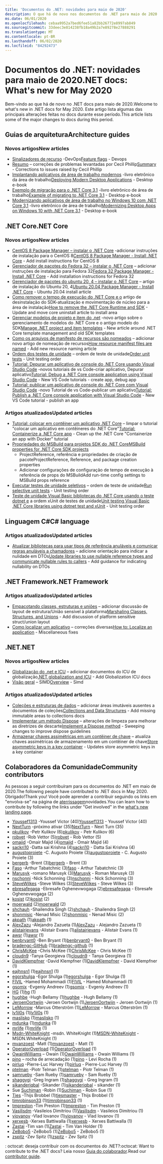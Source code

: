 ```yaml
---
title: 'Documentos do .NET: novidades para maio de 2020'
description: O que há de novo nos documentos do .NET para maio de 2020.
ms.date: 06/01/2020
ms.openlocfilehash: cebaa9952a7bed6fee51a82bb26772e8997ab849
ms.sourcegitcommit: 33deec3e814238fb18a49b2a7e89278e27888291
ms.translationtype: MT
ms.contentlocale: pt-BR
ms.lasthandoff: 06/02/2020
ms.locfileid: "84292473"
---
```

# <a name="net-docs-whats-new-for-may-2020"></a><span data-ttu-id="13c5a-103">Documentos do .NET: novidades para maio de 2020</span><span class="sxs-lookup"><span data-stu-id="13c5a-103">.NET docs: What's new for May 2020</span></span>

<span data-ttu-id="13c5a-104">Bem-vindo ao que há de novo no .NET docs para maio de 2020.</span><span class="sxs-lookup"><span data-stu-id="13c5a-104">Welcome to what's new in .NET docs for May 2020.</span></span> <span data-ttu-id="13c5a-105">Este artigo lista algumas das principais alterações feitas no docs durante esse período.</span><span class="sxs-lookup"><span data-stu-id="13c5a-105">This article lists some of the major changes to docs during this period.</span></span>

## <a name="architecture-guides"></a><span data-ttu-id="13c5a-106">Guias de arquitetura</span><span class="sxs-lookup"><span data-stu-id="13c5a-106">Architecture guides</span></span>

### <a name="new-articles"></a><span data-ttu-id="13c5a-107">Novos artigos</span><span class="sxs-lookup"><span data-stu-id="13c5a-107">New articles</span></span>

- <span data-ttu-id="13c5a-108">[Sinalizadores de recurso](../architecture/cloud-native/feature-flags.md) -DevOps</span><span class="sxs-lookup"><span data-stu-id="13c5a-108">[Feature flags](../architecture/cloud-native/feature-flags.md) - Devops</span></span>
- <span data-ttu-id="13c5a-109">[Resumo](../architecture/cloud-native/summary.md) – correções de problemas levantadas por Cecil Phillip</span><span class="sxs-lookup"><span data-stu-id="13c5a-109">[Summary](../architecture/cloud-native/summary.md) - Corrections to issues raised by Cecil Phillip</span></span>
- <span data-ttu-id="13c5a-110">[Implantando aplicativos de área de trabalho modernos](../architecture/modernize-desktop/deploy-modern-applications.md) -livro eletrônico da área de trabalho</span><span class="sxs-lookup"><span data-stu-id="13c5a-110">[Deploying Modern Desktop Applications](../architecture/modernize-desktop/deploy-modern-applications.md) - Desktop e-book</span></span>
- <span data-ttu-id="13c5a-111">[Exemplo de migração para o .NET Core 3,1](../architecture/modernize-desktop/example-migration-core.md) -livro eletrônico de área de trabalho</span><span class="sxs-lookup"><span data-stu-id="13c5a-111">[Example of migrating to .NET Core 3.1](../architecture/modernize-desktop/example-migration-core.md) - Desktop e-book</span></span>
- <span data-ttu-id="13c5a-112">[Modernizando aplicativos de área de trabalho no Windows 10 com .NET Core 3,1](../architecture/modernize-desktop/index.md) -livro eletrônico de área de trabalho</span><span class="sxs-lookup"><span data-stu-id="13c5a-112">[Modernizing Desktop Apps on Windows 10 with .NET Core 3.1](../architecture/modernize-desktop/index.md) - Desktop e-book</span></span>

## <a name="net-core"></a><span data-ttu-id="13c5a-113">.NET Core</span><span class="sxs-lookup"><span data-stu-id="13c5a-113">.NET Core</span></span>

### <a name="new-articles"></a><span data-ttu-id="13c5a-114">Novos artigos</span><span class="sxs-lookup"><span data-stu-id="13c5a-114">New articles</span></span>

- <span data-ttu-id="13c5a-115">[CentOS 8 Package Manager – instalar o .NET Core](../core/install/linux-package-manager-centos8.md) -adicionar instruções de instalação para o CentOS 8</span><span class="sxs-lookup"><span data-stu-id="13c5a-115">[CentOS 8 Package Manager - Install .NET Core](../core/install/linux-package-manager-centos8.md) - Add install instructions for CentOS 8</span></span>
- <span data-ttu-id="13c5a-116">[Gerenciador de pacotes do Fedora 32 – instalar o .NET Core](../core/install/linux-package-manager-fedora32.md) – adicionar instruções de instalação para Fedora 32</span><span class="sxs-lookup"><span data-stu-id="13c5a-116">[Fedora 32 Package Manager - Install .NET Core](../core/install/linux-package-manager-fedora32.md) - Add installation instructions for Fedora 32</span></span>
- <span data-ttu-id="13c5a-117">[Gerenciador de pacotes do ubuntu 20, 4 – instalar o .NET Core](../core/install/linux-package-manager-ubuntu-2004.md) – artigo de instalação do Ubuntu 20, 4</span><span class="sxs-lookup"><span data-stu-id="13c5a-117">[Ubuntu 20.04 Package Manager - Install .NET Core](../core/install/linux-package-manager-ubuntu-2004.md) - Ubuntu 20.04 install article</span></span>
- <span data-ttu-id="13c5a-118">[Como remover o tempo de execução do .NET Core e o](../core/install/remove-runtime-sdk-versions.md) artigo de desinstalação do SDK-atualização e movimentação de núcleo para a área de instalação</span><span class="sxs-lookup"><span data-stu-id="13c5a-118">[How to remove the .NET Core Runtime and SDK](../core/install/remove-runtime-sdk-versions.md) - Update and move core uninstall article to install area</span></span>
- <span data-ttu-id="13c5a-119">[Gerenciar modelos de projeto e item do .net](../core/install/templates.md) -novo artigo sobre o gerenciamento de modelos do .NET Core e o antigo modelo do SDK</span><span class="sxs-lookup"><span data-stu-id="13c5a-119">[Manage .NET project and item templates](../core/install/templates.md) - New article around .NET Core template management and old SDK templates</span></span>
- <span data-ttu-id="13c5a-120">[Como os arquivos de manifesto de recursos são nomeados](../core/resources/manifest-file-names.md) – adicionar novo artigo de nomeação de recursos</span><span class="sxs-lookup"><span data-stu-id="13c5a-120">[How resource manifest files are named](../core/resources/manifest-file-names.md) - Add new resource naming article</span></span>
- <span data-ttu-id="13c5a-121">[Ordem dos testes de unidade](../core/testing/order-unit-tests.md) – ordem de teste de unidade</span><span class="sxs-lookup"><span data-stu-id="13c5a-121">[Order unit tests](../core/testing/order-unit-tests.md) - Unit testing order</span></span>
- <span data-ttu-id="13c5a-122">[Tutorial: Depurar um aplicativo de console do .NET Core usando Visual Studio Code](../core/tutorials/debugging-with-visual-studio-code.md) -novos tutoriais de vs Code-criar aplicativo, Depurar aplicativo</span><span class="sxs-lookup"><span data-stu-id="13c5a-122">[Tutorial: Debug a .NET Core console application using Visual Studio Code](../core/tutorials/debugging-with-visual-studio-code.md) - New VS Code tutorials - create app, debug app</span></span>
- <span data-ttu-id="13c5a-123">[Tutorial: publicar um aplicativo de console do .NET Core com Visual Studio Code](../core/tutorials/publishing-with-visual-studio-code.md) -novo Tutorial de vs Code-publicar um aplicativo</span><span class="sxs-lookup"><span data-stu-id="13c5a-123">[Tutorial: Publish a .NET Core console application with Visual Studio Code](../core/tutorials/publishing-with-visual-studio-code.md) - New VS Code tutorial - publish an app</span></span>

### <a name="updated-articles"></a><span data-ttu-id="13c5a-124">Artigos atualizados</span><span class="sxs-lookup"><span data-stu-id="13c5a-124">Updated articles</span></span>

- <span data-ttu-id="13c5a-125">[Tutorial: colocar em contêiner um aplicativo .NET Core](../core/docker/build-container.md) – limpar o tutorial "colocar um aplicativo em contêineres do .NET Core"</span><span class="sxs-lookup"><span data-stu-id="13c5a-125">[Tutorial: Containerize a .NET Core app](../core/docker/build-container.md) - Clean up the .NET Core "Containerize an app with Docker" tutorial</span></span>
- [<span data-ttu-id="13c5a-126">Propriedades do MSBuild para projetos SDK do .NET Core</span><span class="sxs-lookup"><span data-stu-id="13c5a-126">MSBuild properties for .NET Core SDK projects</span></span>](../core/project-sdk/msbuild-props.md)
  - <span data-ttu-id="13c5a-127">ProjectReference, referência e propriedades de criação de pacote</span><span class="sxs-lookup"><span data-stu-id="13c5a-127">ProjectReference, Reference, and package creation properties</span></span>
  - <span data-ttu-id="13c5a-128">Adicionar configurações de configuração de tempo de execução à referência de props do MSBuild</span><span class="sxs-lookup"><span data-stu-id="13c5a-128">Add run-time config settings to MSBuild props reference</span></span>
- <span data-ttu-id="13c5a-129">[Executar testes de unidade seletivos](../core/testing/selective-unit-tests.md) – ordem de teste de unidade</span><span class="sxs-lookup"><span data-stu-id="13c5a-129">[Run selective unit tests](../core/testing/selective-unit-tests.md) - Unit testing order</span></span>
- <span data-ttu-id="13c5a-130">[Teste de unidade Visual Basic bibliotecas do .NET Core usando o teste dotnet e](../core/testing/unit-testing-visual-basic-with-dotnet-test.md) a ordem xUnit de testes de unidade</span><span class="sxs-lookup"><span data-stu-id="13c5a-130">[Unit testing Visual Basic .NET Core libraries using dotnet test and xUnit](../core/testing/unit-testing-visual-basic-with-dotnet-test.md) - Unit testing order</span></span>

## <a name="c-language"></a><span data-ttu-id="13c5a-131">Linguagem C#</span><span class="sxs-lookup"><span data-stu-id="13c5a-131">C# language</span></span>

### <a name="updated-articles"></a><span data-ttu-id="13c5a-132">Artigos atualizados</span><span class="sxs-lookup"><span data-stu-id="13c5a-132">Updated articles</span></span>

- <span data-ttu-id="13c5a-133">[Atualizar bibliotecas para usar tipos de referência anuláveis e comunicar regras anuláveis a chamadores](../csharp/nullable-migration-strategies.md) – adicione orientação para indicar a nulidade em DTOs</span><span class="sxs-lookup"><span data-stu-id="13c5a-133">[Update libraries to use nullable reference types and communicate nullable rules to callers](../csharp/nullable-migration-strategies.md) - Add guidance for indicating nullability on DTOs</span></span>

## <a name="net-framework"></a><span data-ttu-id="13c5a-134">.NET Framework</span><span class="sxs-lookup"><span data-stu-id="13c5a-134">.NET Framework</span></span>

### <a name="updated-articles"></a><span data-ttu-id="13c5a-135">Artigos atualizados</span><span class="sxs-lookup"><span data-stu-id="13c5a-135">Updated articles</span></span>

- <span data-ttu-id="13c5a-136">[Empacotando classes, estruturas e uniões](../framework/interop/marshaling-classes-structures-and-unions.md) – adicionar discussão de layout de estrutura/União sensível à plataforma</span><span class="sxs-lookup"><span data-stu-id="13c5a-136">[Marshaling Classes, Structures, and Unions](../framework/interop/marshaling-classes-structures-and-unions.md) - Add discussion of platform sensitive struct/union layout</span></span>
- <span data-ttu-id="13c5a-137">[Como localizar um aplicativo](../framework/wpf/advanced/how-to-localize-an-application.md) – correções diversas</span><span class="sxs-lookup"><span data-stu-id="13c5a-137">[How to: Localize an application](../framework/wpf/advanced/how-to-localize-an-application.md) - Miscellaneous fixes</span></span>

## <a name="net"></a><span data-ttu-id="13c5a-138">.NET</span><span class="sxs-lookup"><span data-stu-id="13c5a-138">.NET</span></span>

### <a name="new-articles"></a><span data-ttu-id="13c5a-139">Novos artigos</span><span class="sxs-lookup"><span data-stu-id="13c5a-139">New articles</span></span>

- <span data-ttu-id="13c5a-140">[Globalização do .net e ICU](../standard/globalization-localization/globalization-icu.md) – adicionar documentos do ICU de globalização</span><span class="sxs-lookup"><span data-stu-id="13c5a-140">[.NET globalization and ICU](../standard/globalization-localization/globalization-icu.md) - Add Globalization ICU docs</span></span>
- <span data-ttu-id="13c5a-141">[Visão geral](../standard/simd.md) – SIMD</span><span class="sxs-lookup"><span data-stu-id="13c5a-141">[Overview](../standard/simd.md) - Simd</span></span>

### <a name="updated-articles"></a><span data-ttu-id="13c5a-142">Artigos atualizados</span><span class="sxs-lookup"><span data-stu-id="13c5a-142">Updated articles</span></span>

- <span data-ttu-id="13c5a-143">[Coleções e estruturas de dados](../standard/collections/index.md) – adicionar áreas imutáveis ausentes a documentos de coleções</span><span class="sxs-lookup"><span data-stu-id="13c5a-143">[Collections and Data Structures](../standard/collections/index.md) - Add missing immutable areas to collections docs</span></span>
- <span data-ttu-id="13c5a-144">[Implementar um método Dispose](../standard/garbage-collection/implementing-dispose.md) – alterações de limpeza para melhorar as diretrizes de descarte</span><span class="sxs-lookup"><span data-stu-id="13c5a-144">[Implement a Dispose method](../standard/garbage-collection/implementing-dispose.md) - Sweeping changes to improve dispose guidelines</span></span>
- <span data-ttu-id="13c5a-145">[Armazenar chaves assimétricas em um contêiner de chave](../standard/security/how-to-store-asymmetric-keys-in-a-key-container.md) – atualiza chaves assimétricas de armazenamento em um contêiner de chave</span><span class="sxs-lookup"><span data-stu-id="13c5a-145">[Store asymmetric keys in a key container](../standard/security/how-to-store-asymmetric-keys-in-a-key-container.md) - Updates store asymmetric keys in a key container</span></span>

## <a name="community-contributors"></a><span data-ttu-id="13c5a-146">Colaboradores da Comunidade</span><span class="sxs-lookup"><span data-stu-id="13c5a-146">Community contributors</span></span>

<span data-ttu-id="13c5a-147">As pessoas a seguir contribuíram para os documentos do .NET em maio de 2020.</span><span class="sxs-lookup"><span data-stu-id="13c5a-147">The following people have contributed to .NET docs in May 2020.</span></span> <span data-ttu-id="13c5a-148">Obrigado!</span><span class="sxs-lookup"><span data-stu-id="13c5a-148">Thank you!</span></span> <span data-ttu-id="13c5a-149">Você pode aprender a contribuir seguindo os links em "envolva-se" na página de [aterrissagem](index.yml)novidades.</span><span class="sxs-lookup"><span data-stu-id="13c5a-149">You can learn how to contribute by following the links under "Get involved" in the [what's new landing page](index.yml).</span></span>

- <span data-ttu-id="13c5a-150">[Youssef1313](https://github.com/Youssef1313) -Youssef Victor (40)</span><span class="sxs-lookup"><span data-stu-id="13c5a-150">[Youssef1313](https://github.com/Youssef1313) - Youssef Victor (40)</span></span>
- <span data-ttu-id="13c5a-151">[NextTurn](https://github.com/NextTurn) -próximo ativar (35)</span><span class="sxs-lookup"><span data-stu-id="13c5a-151">[NextTurn](https://github.com/NextTurn) - Next Turn (35)</span></span>
- <span data-ttu-id="13c5a-152">[pkulikov](https://github.com/pkulikov) -Petr Kulikov (6)</span><span class="sxs-lookup"><span data-stu-id="13c5a-152">[pkulikov](https://github.com/pkulikov) - Petr Kulikov (6)</span></span>
- <span data-ttu-id="13c5a-153">[robvet](https://github.com/robvet) -Rob Vettor (5)</span><span class="sxs-lookup"><span data-stu-id="13c5a-153">[robvet](https://github.com/robvet) - Rob Vettor (5)</span></span>
- <span data-ttu-id="13c5a-154">[omajid](https://github.com/omajid) -Omair Majid (4)</span><span class="sxs-lookup"><span data-stu-id="13c5a-154">[omajid](https://github.com/omajid) - Omair Majid (4)</span></span>
- <span data-ttu-id="13c5a-155">[sackri10](https://github.com/sackri10) -Datta sai Krishna (4)</span><span class="sxs-lookup"><span data-stu-id="13c5a-155">[sackri10](https://github.com/sackri10) - Datta Sai Krishna (4)</span></span>
- <span data-ttu-id="13c5a-156">[augustoproiete](https://github.com/augustoproiete) -C. Augusto Proiete (3)</span><span class="sxs-lookup"><span data-stu-id="13c5a-156">[augustoproiete](https://github.com/augustoproiete) - C. Augusto Proiete (3)</span></span>
- <span data-ttu-id="13c5a-157">[bergerb](https://github.com/bergerb) -Brent (3)</span><span class="sxs-lookup"><span data-stu-id="13c5a-157">[bergerb](https://github.com/bergerb) - Brent (3)</span></span>
- <span data-ttu-id="13c5a-158">[Faso](https://github.com/faso) -Arthur Tabatchnic (3)</span><span class="sxs-lookup"><span data-stu-id="13c5a-158">[faso](https://github.com/faso) - Arthur Tabatchnic (3)</span></span>
- <span data-ttu-id="13c5a-159">[Marusyk](https://github.com/Marusyk) -romano Marusyk (3)</span><span class="sxs-lookup"><span data-stu-id="13c5a-159">[Marusyk](https://github.com/Marusyk) - Roman Marusyk (3)</span></span>
- <span data-ttu-id="13c5a-160">[nschonni](https://github.com/nschonni) -Nick Schonning (3)</span><span class="sxs-lookup"><span data-stu-id="13c5a-160">[nschonni](https://github.com/nschonni) - Nick Schonning (3)</span></span>
- <span data-ttu-id="13c5a-161">[SteveWilkes](https://github.com/SteveWilkes) -Steve Wilkes (3)</span><span class="sxs-lookup"><span data-stu-id="13c5a-161">[SteveWilkes](https://github.com/SteveWilkes) - Steve Wilkes (3)</span></span>
- <span data-ttu-id="13c5a-162">[ebresafegaga](https://github.com/ebresafegaga) -Ebresafe Oghenevwogaga (2)</span><span class="sxs-lookup"><span data-stu-id="13c5a-162">[ebresafegaga](https://github.com/ebresafegaga) - Ebresafe Oghenevwogaga (2)</span></span>
- <span data-ttu-id="13c5a-163">[kosist](https://github.com/kosist) (2)</span><span class="sxs-lookup"><span data-stu-id="13c5a-163">[kosist](https://github.com/kosist) (2)</span></span>
- <span data-ttu-id="13c5a-164">[moerwald](https://github.com/moerwald) (2)</span><span class="sxs-lookup"><span data-stu-id="13c5a-164">[moerwald](https://github.com/moerwald) (2)</span></span>
- <span data-ttu-id="13c5a-165">[shchauh](https://github.com/shchauh) -Shailendra Singh (2)</span><span class="sxs-lookup"><span data-stu-id="13c5a-165">[shchauh](https://github.com/shchauh) - Shailendra Singh (2)</span></span>
- <span data-ttu-id="13c5a-166">[shonmisic](https://github.com/shonmisic) -Nenad Misic (2)</span><span class="sxs-lookup"><span data-stu-id="13c5a-166">[shonmisic](https://github.com/shonmisic) - Nenad Misic (2)</span></span>
- <span data-ttu-id="13c5a-167">[akpath](https://github.com/akpath) (1)</span><span class="sxs-lookup"><span data-stu-id="13c5a-167">[akpath](https://github.com/akpath) (1)</span></span>
- <span data-ttu-id="13c5a-168">[AlexZazu](https://github.com/AlexZazu) -Alejandro Zazueta (1)</span><span class="sxs-lookup"><span data-stu-id="13c5a-168">[AlexZazu](https://github.com/AlexZazu) - Alejandro Zazueta (1)</span></span>
- <span data-ttu-id="13c5a-169">[alistairjevans](https://github.com/alistairjevans) -Alistair Evans (1)</span><span class="sxs-lookup"><span data-stu-id="13c5a-169">[alistairjevans](https://github.com/alistairjevans) - Alistair Evans (1)</span></span>
- <span data-ttu-id="13c5a-170">[awsr](https://github.com/awsr) (1)</span><span class="sxs-lookup"><span data-stu-id="13c5a-170">[awsr](https://github.com/awsr) (1)</span></span>
- <span data-ttu-id="13c5a-171">[benbryant0](https://github.com/benbryant0) -Ben Bryant (1)</span><span class="sxs-lookup"><span data-stu-id="13c5a-171">[benbryant0](https://github.com/benbryant0) - Ben Bryant (1)</span></span>
- <span data-ttu-id="13c5a-172">[bradengc-GitHub](https://github.com/bradengc-github) (1)</span><span class="sxs-lookup"><span data-stu-id="13c5a-172">[bradengc-github](https://github.com/bradengc-github) (1)</span></span>
- <span data-ttu-id="13c5a-173">[ChrisMcKee](https://github.com/ChrisMcKee) -Chris McKee (1)</span><span class="sxs-lookup"><span data-stu-id="13c5a-173">[ChrisMcKee](https://github.com/ChrisMcKee) - Chris McKee (1)</span></span>
- <span data-ttu-id="13c5a-174">[cloudn9](https://github.com/cloudn9) -Tanya Georgieva (1)</span><span class="sxs-lookup"><span data-stu-id="13c5a-174">[cloudn9](https://github.com/cloudn9) - Tanya Georgieva (1)</span></span>
- <span data-ttu-id="13c5a-175">[DavidKlempfner](https://github.com/DavidKlempfner) -David Klempfner (1)</span><span class="sxs-lookup"><span data-stu-id="13c5a-175">[DavidKlempfner](https://github.com/DavidKlempfner) - David Klempfner (1)</span></span>
- <span data-ttu-id="13c5a-176">[eajhnsn1](https://github.com/eajhnsn1) (1)</span><span class="sxs-lookup"><span data-stu-id="13c5a-176">[eajhnsn1](https://github.com/eajhnsn1) (1)</span></span>
- <span data-ttu-id="13c5a-177">[egorshulga](https://github.com/egorshulga) -Egor Shulga (1)</span><span class="sxs-lookup"><span data-stu-id="13c5a-177">[egorshulga](https://github.com/egorshulga) - Egor Shulga (1)</span></span>
- <span data-ttu-id="13c5a-178">[FIVIL](https://github.com/FIVIL) -Hamed Mohammadi (1)</span><span class="sxs-lookup"><span data-stu-id="13c5a-178">[FIVIL](https://github.com/FIVIL) - Hamed Mohammadi (1)</span></span>
- <span data-ttu-id="13c5a-179">[gsomix](https://github.com/gsomix) -Evgeniy Andreev (1)</span><span class="sxs-lookup"><span data-stu-id="13c5a-179">[gsomix](https://github.com/gsomix) - Evgeniy Andreev (1)</span></span>
- <span data-ttu-id="13c5a-180">[HG](https://github.com/hg) (1)</span><span class="sxs-lookup"><span data-stu-id="13c5a-180">[hg](https://github.com/hg) (1)</span></span>
- <span data-ttu-id="13c5a-181">[hughbe](https://github.com/hughbe) -Hugh Bellamy (1)</span><span class="sxs-lookup"><span data-stu-id="13c5a-181">[hughbe](https://github.com/hughbe) - Hugh Bellamy (1)</span></span>
- <span data-ttu-id="13c5a-182">[JeroenOortwijn](https://github.com/JeroenOortwijn) -Jeroen Oortwijn (1)</span><span class="sxs-lookup"><span data-stu-id="13c5a-182">[JeroenOortwijn](https://github.com/JeroenOortwijn) - Jeroen Oortwijn (1)</span></span>
- <span data-ttu-id="13c5a-183">[LeMorrow](https://github.com/LeMorrow) -Marcus Otterström (1)</span><span class="sxs-lookup"><span data-stu-id="13c5a-183">[LeMorrow](https://github.com/LeMorrow) - Marcus Otterström (1)</span></span>
- <span data-ttu-id="13c5a-184">[lv1il0s](https://github.com/lv1il0s) (1)</span><span class="sxs-lookup"><span data-stu-id="13c5a-184">[lv1il0s](https://github.com/lv1il0s) (1)</span></span>
- <span data-ttu-id="13c5a-185">[maslisko](https://github.com/maslisko) (1)</span><span class="sxs-lookup"><span data-stu-id="13c5a-185">[maslisko](https://github.com/maslisko) (1)</span></span>
- <span data-ttu-id="13c5a-186">[mdunka](https://github.com/mdunka) (1)</span><span class="sxs-lookup"><span data-stu-id="13c5a-186">[mdunka](https://github.com/mdunka) (1)</span></span>
- <span data-ttu-id="13c5a-187">[mrlife](https://github.com/mrlife) (1)</span><span class="sxs-lookup"><span data-stu-id="13c5a-187">[mrlife](https://github.com/mrlife) (1)</span></span>
- <span data-ttu-id="13c5a-188">[Msdn-WhiteKnight](https://github.com/MSDN-WhiteKnight) -msdn. WhiteKnight (1)</span><span class="sxs-lookup"><span data-stu-id="13c5a-188">[MSDN-WhiteKnight](https://github.com/MSDN-WhiteKnight) - MSDN.WhiteKnight (1)</span></span>
- <span data-ttu-id="13c5a-189">[mvanzoest](https://github.com/mvanzoest) -Matt (1)</span><span class="sxs-lookup"><span data-stu-id="13c5a-189">[mvanzoest](https://github.com/mvanzoest) - Matt (1)</span></span>
- <span data-ttu-id="13c5a-190">[OperatorOverload](https://github.com/OperatorOverload) (1)</span><span class="sxs-lookup"><span data-stu-id="13c5a-190">[OperatorOverload](https://github.com/OperatorOverload) (1)</span></span>
- <span data-ttu-id="13c5a-191">[OwainWilliams](https://github.com/OwainWilliams) – Owain (1)</span><span class="sxs-lookup"><span data-stu-id="13c5a-191">[OwainWilliams](https://github.com/OwainWilliams) - Owain Williams (1)</span></span>
- <span data-ttu-id="13c5a-192">[pino](https://github.com/pino) – rocha de arrecadação (1)</span><span class="sxs-lookup"><span data-stu-id="13c5a-192">[pino](https://github.com/pino) - Levi Rocha (1)</span></span>
- <span data-ttu-id="13c5a-193">[pirluq](https://github.com/pirluq) -Pierre-Luc Harvey (1)</span><span class="sxs-lookup"><span data-stu-id="13c5a-193">[pirluq](https://github.com/pirluq) - Pierre-Luc Harvey (1)</span></span>
- <span data-ttu-id="13c5a-194">[ptelman](https://github.com/ptelman) -Piotr Telman (1)</span><span class="sxs-lookup"><span data-stu-id="13c5a-194">[ptelman](https://github.com/ptelman) - Piotr Telman (1)</span></span>
- <span data-ttu-id="13c5a-195">[samrueby](https://github.com/samrueby) -Sam Rueby (1)</span><span class="sxs-lookup"><span data-stu-id="13c5a-195">[samrueby](https://github.com/samrueby) - Sam Rueby (1)</span></span>
- <span data-ttu-id="13c5a-196">[shaggygi](https://github.com/shaggygi) -Greg Ingram (1)</span><span class="sxs-lookup"><span data-stu-id="13c5a-196">[shaggygi](https://github.com/shaggygi) - Greg Ingram (1)</span></span>
- <span data-ttu-id="13c5a-197">[sikanderiqbal](https://github.com/sikanderiqbal) -Sikander (1)</span><span class="sxs-lookup"><span data-stu-id="13c5a-197">[sikanderiqbal](https://github.com/sikanderiqbal) - sikander (1)</span></span>
- <span data-ttu-id="13c5a-198">Sue [Suchiman](https://github.com/Suchiman) -Robin (1)</span><span class="sxs-lookup"><span data-stu-id="13c5a-198">[Suchiman](https://github.com/Suchiman) - Robin Sue (1)</span></span>
- <span data-ttu-id="13c5a-199">[Ties](https://github.com/tiesmaster) -Thijs Brobbel (1)</span><span class="sxs-lookup"><span data-stu-id="13c5a-199">[tiesmaster](https://github.com/tiesmaster) - Thijs Brobbel (1)</span></span>
- <span data-ttu-id="13c5a-200">[timrobinson33](https://github.com/timrobinson33) (1)</span><span class="sxs-lookup"><span data-stu-id="13c5a-200">[timrobinson33](https://github.com/timrobinson33) (1)</span></span>
- <span data-ttu-id="13c5a-201">[tmpreston](https://github.com/tmpreston) -Tim Preston (1)</span><span class="sxs-lookup"><span data-stu-id="13c5a-201">[tmpreston](https://github.com/tmpreston) - Tim Preston (1)</span></span>
- <span data-ttu-id="13c5a-202">[Vasilisdm](https://github.com/Vasilisdm) -Vasileios Dimitriou (1)</span><span class="sxs-lookup"><span data-stu-id="13c5a-202">[Vasilisdm](https://github.com/Vasilisdm) - Vasileios Dimitriou (1)</span></span>
- <span data-ttu-id="13c5a-203">[viovanov](https://github.com/viovanov) -Vlad Iovanov (1)</span><span class="sxs-lookup"><span data-stu-id="13c5a-203">[viovanov](https://github.com/viovanov) - Vlad Iovanov (1)</span></span>
- <span data-ttu-id="13c5a-204">[xerxesb](https://github.com/xerxesb) -Xerxes Battiwalla (1)</span><span class="sxs-lookup"><span data-stu-id="13c5a-204">[xerxesb](https://github.com/xerxesb) - Xerxes Battiwalla (1)</span></span>
- <span data-ttu-id="13c5a-205">[Zastai](https://github.com/Zastai) -Tim van (1)</span><span class="sxs-lookup"><span data-stu-id="13c5a-205">[Zastai](https://github.com/Zastai) - Tim Van Holder (1)</span></span>
- <span data-ttu-id="13c5a-206">[ZeBobo5](https://github.com/ZeBobo5) -ZeBobo5 (1)</span><span class="sxs-lookup"><span data-stu-id="13c5a-206">[ZeBobo5](https://github.com/ZeBobo5) - ZeBobo5 (1)</span></span>
- <span data-ttu-id="13c5a-207">[zspitz](https://github.com/zspitz) -Zev Spitz (1)</span><span class="sxs-lookup"><span data-stu-id="13c5a-207">[zspitz](https://github.com/zspitz) - Zev Spitz (1)</span></span>

<span data-ttu-id="13c5a-208">: octocat: deseja contribuir com os documentos do .NET?</span><span class="sxs-lookup"><span data-stu-id="13c5a-208">:octocat: Want to contribute to the .NET docs?</span></span> <span data-ttu-id="13c5a-209">Leia nosso [Guia do colaborador](https://docs.microsoft.com/contribute/dotnet/dotnet-contribute).</span><span class="sxs-lookup"><span data-stu-id="13c5a-209">Read our [contributor guide](https://docs.microsoft.com/contribute/dotnet/dotnet-contribute).</span></span>
